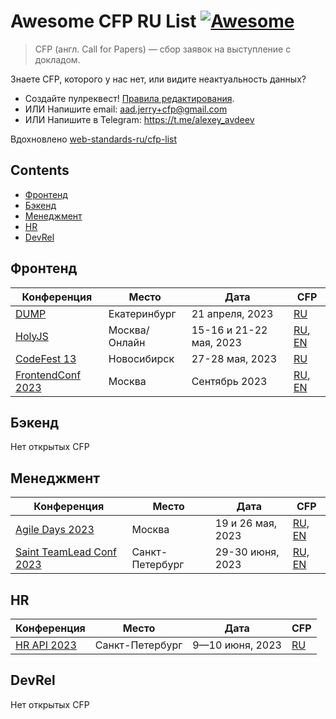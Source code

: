 # Awesome CFP RU List [![Awesome](https://awesome.re/badge.svg)](https://awesome.re)

> CFP (англ. Call for Papers) — сбор заявок на выступление с докладом.

Знаете CFP, которого у нас нет, или видите неактуальность данных?

- Создайте пулреквест! [Правила редактирования](CONTRIBUTING.md).
- ИЛИ Напишите email: aad.jerry+cfp@gmail.com
- ИЛИ Напишите в Telegram: https://t.me/alexey_avdeev

Вдохновлено [web-standards-ru/cfp-list](https://github.com/web-standards-ru/cfp-list)

## Contents

- [Фронтенд](#фронтенд)
- [Бэкенд](#бэкенд)
- [Менеджмент](#менеджмент)
- [HR](#hr)
- [DevRel](#devrel)

## Фронтенд

| Конференция                                              | Место         | Дата                  | CFP                                                                        |
| -------------------------------------------------------- | ------------- | --------------------- | -------------------------------------------------------------------------- |
| [DUMP](https://dump-ekb.ru/)                             | Екатеринбург  | 21 апреля, 2023       | [RU](https://dump-ekb.ru/for_speakers)                                     |
| [HolyJS](https://holyjs.ru/)                             | Москва/Онлайн | 15-16 и 21-22 мая, 2023 | [RU, EN](https://holyjs.ru/callforpapers/)                                     |
| [CodeFest 13](https://13.codefest.ru/)                   | Новосибирск   | 27-28 мая, 2023       | [RU](https://13.codefest.ru/speakers/ru/call-for-papers/)                  |
| [FrontendConf 2023](https://frontendconf.ru/moscow/2023) | Москва        | Сентябрь 2023         | [RU, EN](https://conf.ontico.ru/lectures/propose?conference=fc2023-moscow) |

## Бэкенд

Нет открытых CFP

## Менеджмент

| Конференция                                                  | Место           | Дата              | CFP                                                                     |
| ------------------------------------------------------------ | --------------- | ----------------- | ----------------------------------------------------------------------- |
| [Agile Days 2023](https://agiledays.ru/)                     | Москва          | 19 и 26 мая, 2023 | [RU, EN](https://agiledays.ru/speakers/)                                |
| [Saint TeamLead Conf 2023](https://teamleadconf.ru/spb/2023) | Санкт-Петербург | 29-30 июня, 2023  | [RU, EN](https://conf.ontico.ru/lectures/propose?conference=tl2023-spb) |

## HR

| Конференция                           | Место           | Дата            | CFP                                      |
| ------------------------------------- | --------------- | --------------- | ---------------------------------------- |
| [HR API 2023](https://hrapiconf.com/) | Санкт-Петербург | 9—10 июня, 2023 | [RU](https://hrapiconf.com/speaker#form) |

## DevRel

Нет открытых CFP
